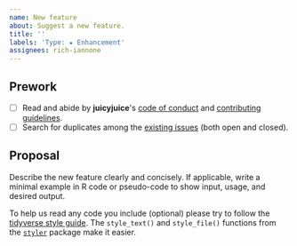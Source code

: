 ```yaml
---
name: New feature
about: Suggest a new feature.
title: ''
labels: 'Type: ★ Enhancement'
assignees: rich-iannone
---
```


## Prework

- [ ] Read and abide by **juicyjuice**'s [code of conduct](https://www.contributor-covenant.org/version/2/1/code_of_conduct.html) and [contributing guidelines](https://github.com/rstudio/juicyjuice/blob/main/.github/CONTRIBUTING.md).
- [ ] Search for duplicates among the [existing issues](https://github.com/rstudio/juicyjuice/issues) (both open and closed).

## Proposal

Describe the new feature clearly and concisely. If applicable, write a minimal example in R code or pseudo-code to show input, usage, and desired output.

To help us read any code you include (optional) please try to follow the [tidyverse style guide](https://style.tidyverse.org/). The `style_text()` and `style_file()` functions from the [`styler`](https://github.com/r-lib/styler) package make it easier.

